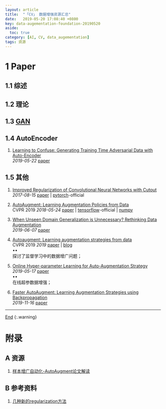 ```yaml
---
layout: article
title:  "「CV」 数据增强资源汇总"
date:   2019-05-20 17:08:40 +0800
key: data-augementation-foundation-20190520
aside:
  toc: true
category: [AI, CV, data_augementation]
tags: 资源
---
```

<span id='head'></span>  


<!--more-->

# 1 Paper
## 1.1 综述

## 1.2 理论

## 1.3 [GAN](/ai/dl/gan/2019/03/26/foundation.html#312-数据增强)

## 1.4 AutoEncoder
1. [Learning to Confuse: Generating Training Time Adversarial Data with Auto-Encoder](http://cn.arxiv.org/abs/1905.09027)    
*2019-05-22* [paper](https://arxiv.org/abs/1905.09027)    

## 1.5 其他
1. [Improved Regularization of Convolutional Neural Networks with Cutout](https://arxiv.org/abs/1708.04552)    
*2017-08-15* [paper](https://arxiv.org/abs/1708.04552) | [pytorch](https://github.com/uoguelph-mlrg/Cutout)-official        

1. [AutoAugment: Learning Augmentation Policies from Data](http://cn.arxiv.org/abs/1805.09501)    
CVPR 2019 *2018-05-24* [paper](https://arxiv.org/abs/1805.09501) | [tensorflow](https://github.com/tensorflow/models/tree/master/research/autoaugment)-official | [numpy](https://github.com/DeepVoltaire/AutoAugment)       

1. [When Unseen Domain Generalization is Unnecessary? Rethinking Data Augmentation](http://cn.arxiv.org/abs/1906.03347)   
*2019-06-07* [paper](https://arxiv.org/abs/1906.03347)    

1. [Autoaugment: Learning augmentation strategies from data](http://openaccess.thecvf.com/content_CVPR_2019/papers/Cubuk_AutoAugment_Learning_Augmentation_Strategies_From_Data_CVPR_2019_paper.pdf)    
CVPR 2019 *2019* [paper](http://openaccess.thecvf.com/content_CVPR_2019/papers/Cubuk_AutoAugment_Learning_Augmentation_Strategies_From_Data_CVPR_2019_paper.pdf) | [blog](https://cugtyt.github.io/blog/papers/2019/0603.html)       
$\bullet \bullet$    
探讨了监督学习中的数据增广问题；    

1. [Online Hyper-parameter Learning for Auto-Augmentation Strategy](http://cn.arxiv.org/abs/1905.07373)   
*2019-05-17* [paper](https://arxiv.org/abs/1905.07373)    
$\bullet  \bullet$  
在线超参数据增强；   

1. [Faster AutoAugment: Learning Augmentation Strategies using Backpropagation](http://cn.arxiv.org/abs/1911.06987)    
*2019-11-16* [paper](https://arxiv.org/abs/1911.06987)    


-------------------  
[End](#head)
{:.warning}  

# 附录
## A 资源
1. [样本增广自动化-AutoAugment论文解读](https://zhuanlan.zhihu.com/p/62481481)   

## B 参考资料
1. [几种新的regularization方法](https://zhangbin0917.github.io/2018/09/18/%E5%87%A0%E7%A7%8D%E6%96%B0%E7%9A%84regularization%E6%96%B9%E6%B3%95/)   
